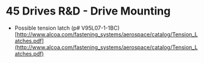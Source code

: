 # 45 Drives R&D - Drive Mounting


*  Possible tension latch (p# V95L07-1-1BC) [http://www.alcoa.com/fastening_systems/aerospace/catalog/Tension_Latches.pdf](http://www.alcoa.com/fastening_systems/aerospace/catalog/Tension_Latches.pdf)
